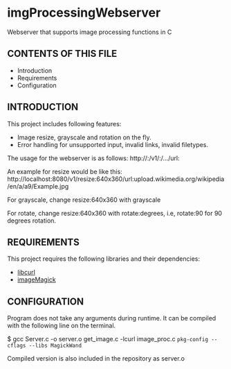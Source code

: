 # imgProcessingWebserver
Webserver that supports image processing functions in C

CONTENTS OF THIS FILE
---------------------

 * Introduction
 * Requirements
 * Configuration


INTRODUCTION
------------
This project includes following features:
 * Image resize, grayscale and rotation on the fly.
 * Error handling for unsupported input, invalid links, invalid filetypes.

The usage for the webserver is as follows:
http://<hostname>:<port>/v1/<operation>:<parameters>/.../url:<image url without the protocol>

An example for resize would be like this:
http://localhost:8080/v1/resize:640x360/url:upload.wikimedia.org/wikipedia/en/a/a9/Example.jpg

For grayscale, change resize:640x360 with grayscale

For rotate, change resize:640x360 with rotate:degrees, i.e, rotate:90 for 90 degrees rotation.

REQUIREMENTS
------------
This project requires the following libraries and their dependencies:

 * [libcurl](https://curl.se/libcurl/)
 * [imageMagick](https://imagemagick.org/index.php)


CONFIGURATION
-------------

Program does not take any arguments during runtime. It can be compiled
with the following line on the terminal.

$ gcc Server.c -o server.o get_image.c -lcurl image_proc.c `pkg-config --cflags --libs MagickWand`
  
Compiled version is also included in the repository as server.o 
